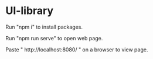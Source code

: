 # UI-library

Run "npm i" to install packages. 

Run "npm run serve" to open web page.

Paste " http://localhost:8080/ " on a browser to view page.